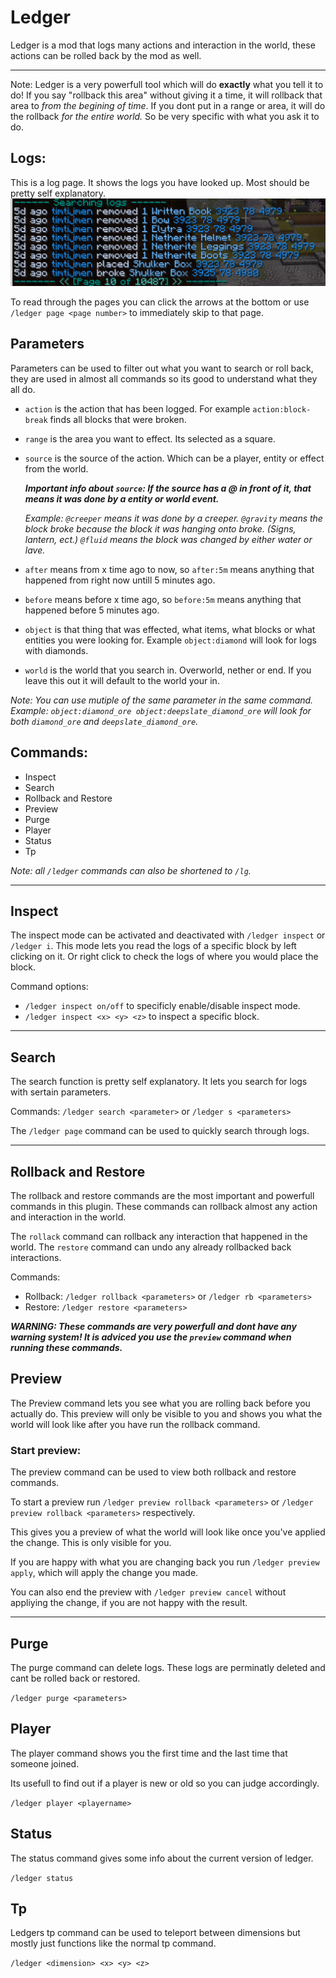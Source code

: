 
# Ledger

Ledger is a mod that logs many actions and interaction in the world, these actions can be rolled back by the mod as well.

---
Note: Ledger is a very powerfull tool which will do **exactly** what you tell it to do! If you say "rollback this area" without giving it a time, it will rollback that area to *from the begining of time*. If you dont put in a range or area, it will do the rollback *for the entire world.* So be very specific with what you ask it to do.

## Logs:
This is a log page. It shows the logs you have looked up. Most should be pretty self explanatory.
![](pics/ledgerlog.png)

To read through the pages you can click the arrows at the bottom or use `/ledger page <page number>` to immediately skip to that page.

## Parameters
Parameters can be used to filter out what you want to search or roll back, they are used in almost all commands so its good to understand what they all do.

- `action` is the action that has been logged. For example `action:block-break` finds all blocks that were broken.
- `range` is the area you want to effect. Its selected as a square. 
- `source` is the source of the action. Which can be a player, entity or effect from the world.

  ***Important info about `source`: If the source has a @ in front of it, that means it was done by a entity or world event.***

  *Example: `@creeper` means it was done by a creeper. `@gravity` means the block broke because the block it was hanging onto broke. (Signs, lantern, ect.) `@fluid` means the block was changed by either water or lave.*
  
- `after` means from x time ago to now, so `after:5m` means anything that happened from right now untill 5 minutes ago.
- `before` means before x time ago, so `before:5m` means anything that happened before 5 minutes ago.
- `object` is that thing that was effected, what items, what blocks or what entities you were looking for. Example `object:diamond` will look for logs with diamonds. 
- `world` is the world that you search in. Overworld, nether or end. If you leave this out it will default to the world your in.

_Note: You can use mutiple of the same parameter in the same command. Example: `object:diamond_ore object:deepslate_diamond_ore` will look for both `diamond_ore` and `deepslate_diamond_ore`._

## Commands:

- Inspect 
- Search
- Rollback and Restore
- Preview
- Purge
- Player
- Status
- Tp

_Note: all `/ledger` commands can also be shortened to `/lg`._

---
## Inspect
The inspect mode can be activated and deactivated with `/ledger inspect` or `/ledger i`.
This mode lets you read the logs of a specific block by left clicking on it. Or right click to check the logs of where you would place the block.

Command options:
- `/ledger inspect on/off` to specificly enable/disable inspect mode.
- `/ledger inspect <x> <y> <z>` to inspect a specific block.
---

## Search
The search function is pretty self explanatory.
It lets you search for logs with sertain parameters.

Commands:
`/ledger search <parameter>` or `/ledger s <parameters>`

The `/ledger page` command can be used to quickly search through logs.

---
## Rollback and Restore
The rollback and restore commands are the most important and powerfull commands in this plugin.
These commands can rollback almost any action and interaction in the world. 

The `rollack` command can rollback any interaction that happened in the world.
The `restore` command can undo any already rollbacked back interactions.

Commands:

- Rollback: `/ledger rollback <parameters>` or `/ledger rb <parameters>`
- Restore: `/ledger restore <parameters>`

_**WARNING: These commands are very powerfull and dont have any warning system! It is adviced you use the `preview` command when running these commands.**_

## Preview
The Preview command lets you see what you are rolling back before you actually do. This preview will only be visible to you and shows you what the world will look like after you have run the rollback command.

### Start preview:
The preview command can be used to view both rollback and restore commands.

To start a preview run `/ledger preview rollback <parameters>` or `/ledger preview rollback <parameters>` respectively.

This gives you a preview of what the world will look like once you've applied the change. This is only visible for you.

If you are happy with what you are changing back you run `/ledger preview apply`, which will apply the change you made.

You can also end the preview with `/ledger preview cancel` without appliying the change, if you are not happy with the result.

---

## Purge

The purge command can delete logs. These logs are perminatly deleted and cant be rolled back or restored.

`/ledger purge <parameters>`

## Player
The player command shows you the first time and the last time that someone joined.

Its usefull to find out if a player is new or old so you can judge accordingly.

`/ledger player <playername>`

## Status
The status command gives some info about the current version of ledger.

`/ledger status`

## Tp
Ledgers tp command can be used to teleport between dimensions but mostly just functions like the normal tp command.

`/ledger <dimension> <x> <y> <z>`
